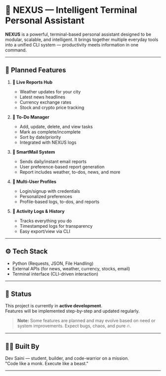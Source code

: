 # 🚀 NEXUS — Intelligent Terminal Personal Assistant

**NEXUS** is a powerful, terminal-based personal assistant designed to be modular, scalable, and intelligent. It brings together multiple everyday tools into a unified CLI system — productivity meets information in one command.

---

## 🔧 Planned Features

1. **📢 Live Reports Hub**  
   - Weather updates for your city  
   - Latest news headlines  
   - Currency exchange rates  
   - Stock and crypto price tracking  

2. **📝 To-Do Manager**  
   - Add, update, delete, and view tasks  
   - Mark as complete/incomplete  
   - Sort by date/priority  
   - Integrated with NEXUS logs  

3. **📧 SmartMail System**  
   - Sends daily/instant email reports  
   - User preference-based report generation  
   - Report includes weather, to-dos, news, and more  

4. **👤 Multi-User Profiles**  
   - Login/signup with credentials  
   - Personalized preferences  
   - Profile-based logs, to-dos, and reports  

5. **📜 Activity Logs & History**  
   - Tracks everything you do  
   - Timestamped logs for transparency  
   - Easy export/view via CLI  

---

## ⚙️ Tech Stack

- Python (Requests, JSON, File Handling)
- External APIs (for news, weather, currency, stocks, email)
- Terminal interface (CLI-driven interaction)

---

## 📌 Status

This project is currently in **active development**.  
Features will be implemented step-by-step and updated regularly.

> **Note:** Some features are planned and may evolve based on need or system improvements. Expect bugs, chaos, and pure 🔥.

---

## 👨‍💻 Built By

Dev Saini — student, builder, and code-warrior on a mission.  
"Code like a monk. Execute like a beast."

---

